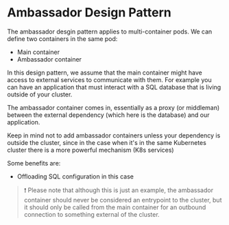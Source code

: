 # Ambassador Design Pattern

The ambassador desgin pattern applies to multi-container pods. We can define two containers in the same pod:
- Main container
- Ambassador container

In this design pattern, we assume that the main container might have access to external services to communicate with them. For example you can have an application that must interact with a SQL database that is living outside of your cluster.

The ambassador container comes in, essentially as a proxy (or middleman) between the external dependency (which here is the database) and our application.

Keep in mind not to add ambassador containers unless your dependency is outside the cluster, since in the case when it's in the same Kubernetes cluster there is a more powerful mechanism (K8s services)

Some benefits are:
- Offloading SQL configuration in this case

> ❗️ Please note that although this is just an example, the ambassador container should never be considered an entrypoint to the cluster, but it should only be called from the main container for an outbound connection to something external of the cluster.
